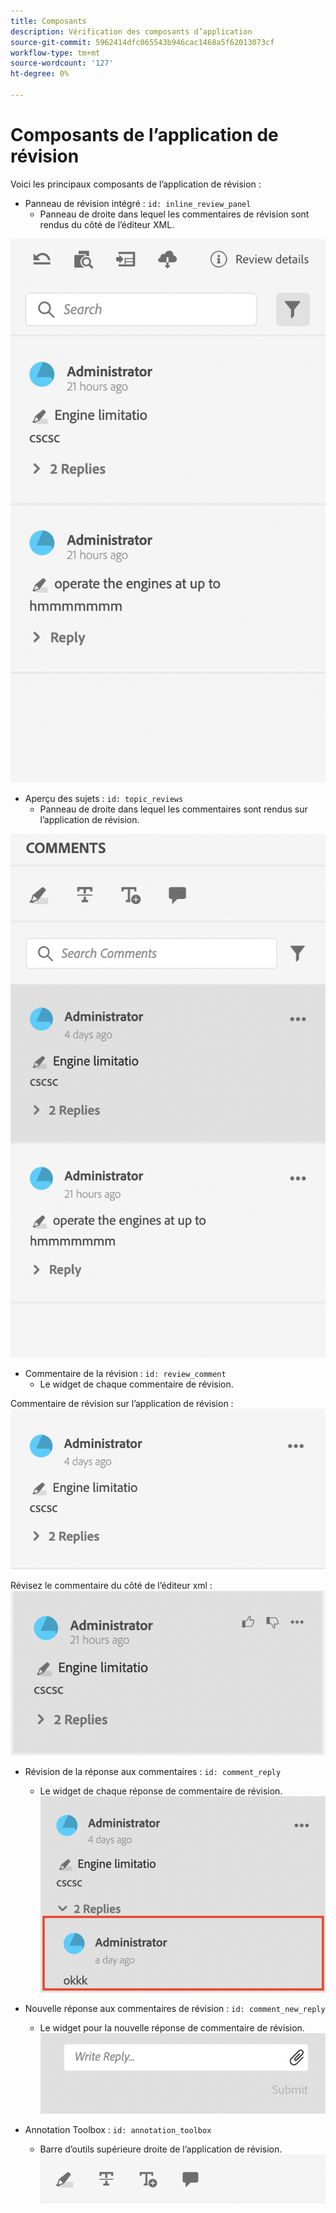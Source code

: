 ```yaml
---
title: Composants
description: Vérification des composants d’application
source-git-commit: 5962414dfc065543b946cac1468a5f62013073cf
workflow-type: tm+mt
source-wordcount: '127'
ht-degree: 0%

---
```



# Composants de l’application de révision

Voici les principaux composants de l’application de révision :

- Panneau de révision intégré : `id: inline_review_panel`
   - Panneau de droite dans lequel les commentaires de révision sont rendus du côté de l’éditeur XML.

![Capture d’écran du panneau de révision intégré](./imgs/inline_review.png)

- Aperçu des sujets : `id: topic_reviews`
   - Panneau de droite dans lequel les commentaires sont rendus sur l’application de révision.

![Capture d’écran du panneau de révision de rubrique](./imgs/topic_reviews.png)

- Commentaire de la révision : `id: review_comment`
   - Le widget de chaque commentaire de révision.

Commentaire de révision sur l’application de révision :
![Capture d’écran du commentaire de révision](./imgs/review_comment.png)

Révisez le commentaire du côté de l’éditeur xml :
![Capture d’écran du commentaire de révision](./imgs/review_comment_xmleditor.png)

- Révision de la réponse aux commentaires : `id: comment_reply`
   - Le widget de chaque réponse de commentaire de révision.
     ![Capture d’écran de réponse aux commentaires de révision](./imgs/reply.png)

- Nouvelle réponse aux commentaires de révision : `id: comment_new_reply`
   - Le widget pour la nouvelle réponse de commentaire de révision.
     ![Nouvelle capture d’écran de réponse aux commentaires de révision](./imgs/new_reply.png)

- Annotation Toolbox : `id: annotation_toolbox`
   - Barre d’outils supérieure droite de l’application de révision.
     ![Capture d’écran de la boîte d’outils d’annotation](./imgs/annotation_toolbox.png)
